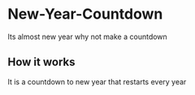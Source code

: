 # New-Year-Countdown

Its almost new year why not make a countdown

## How it works

It is a countdown to new year that restarts every year
